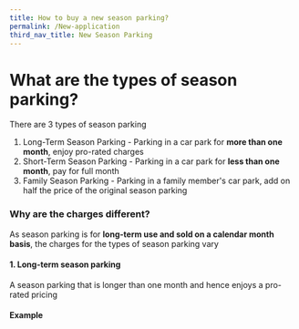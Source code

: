 ```yaml
---
title: How to buy a new season parking?
permalink: /New-application
third_nav_title: New Season Parking
---
```


# What are the types of season parking?
There are 3 types of season parking
1. Long-Term Season Parking - Parking in a car park for **more than one month**, enjoy pro-rated charges
2. Short-Term Season Parking - Parking in a car park for **less than one month**, pay for full month
3. Family Season Parking - Parking in a family member's car park, add on half the price of the original season parking

### Why are the charges different?
As season parking is for **long-term use and sold on a calendar month basis**, the charges for the types of season parking vary
#### 1. Long-term season parking 
A season parking that is longer than one month and hence enjoys a pro-rated pricing
#### Example 
